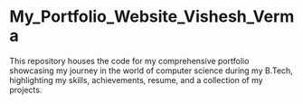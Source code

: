 # My_Portfolio_Website_Vishesh_Verma
This repository houses the code for my comprehensive portfolio showcasing my journey in the world of computer science during my B.Tech, highlighting my skills, achievements, resume, and a collection of my projects.
